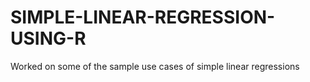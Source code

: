# SIMPLE-LINEAR-REGRESSION-USING-R
Worked on some of the sample use cases of simple linear regressions
